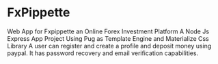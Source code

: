 # FxPippette
Web App for Fxpippette an Online Forex Investment Platform
A Node Js Express App Project Using Pug as Template Engine and Materialize Css Library
A user can register and create a profile and deposit money using paypal.
It has password recovery and email verification capabilities. 
